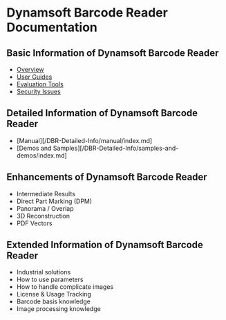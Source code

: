 # Dynamsoft Barcode Reader Documentation  
  
## Basic Information of Dynamsoft Barcode Reader  
- [Overview](/DBR-Basic-Info/overview/index.md)  
- [User Guides](/DBR-Basic-Info/user-guide/index.md)  
- [Evaluation Tools](/DBR-Basic-Info/evaluation-tools/index.md)  
- [Security Issues](/DBR-Basic-Info/security-issues/index.md)  

## Detailed Information of Dynamsoft Barcode Reader  
- [Manual][/DBR-Detailed-Info/manual/index.md]  
- [Demos and Samples][/DBR-Detailed-Info/samples-and-demos/index.md]  

## Enhancements of Dynamsoft Barcode Reader  
- Intermediate Results  
- Direct Part Marking (DPM)  
- Panorama / Overlap  
- 3D Reconstruction    
- PDF Vectors  

## Extended Information of Dynamsoft Barcode Reader  
- Industrial solutions  
- How to use parameters  
-	How to handle complicate images  
-	License & Usage Tracking  
-	Barcode basis knowledge  
- Image processing knowledge  
